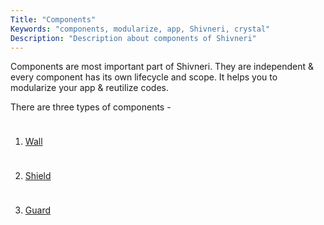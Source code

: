 ```yaml
---
Title: "Components"
Keywords: "components, modularize, app, Shivneri, crystal"
Description: "Description about components of Shivneri"
---
```


Components are most important part of Shivneri. They are independent & every component has its own lifecycle and scope. It helps you to modularize your app & reutilize codes.

There are three types of components - 

1. [Wall](/tutorial/wall)

2. [Shield](/tutorial/shield)

3. [Guard](/tutorial/guard)


<style>
li{
    padding-top:10px;
}
ul{
    margin-left:10px;
}
</style>


 